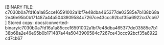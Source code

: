 [BINARY FILE: c7030b0a7fd16a1a85cce16591002a1bf7e48dba465377de03585e7b138b68a2e46e95b0b171487a44a5043909584c7267ce43ccc92bcf35a6922cd7cb67]
Stored copy: docs/converted-binary/c7030b0a7fd16a1a85cce16591002a1bf7e48dba465377de03585e7b138b68a2e46e95b0b171487a44a5043909584c7267ce43ccc92bcf35a6922cd7cb67
